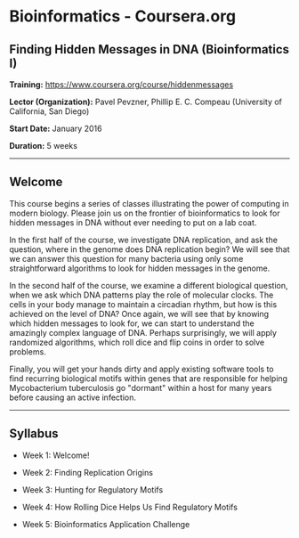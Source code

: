# Bioinformatics - Coursera.org

## Finding Hidden Messages in DNA (Bioinformatics I)

**Training:** https://www.coursera.org/course/hiddenmessages

**Lector (Organization):** Pavel Pevzner, Phillip E. C. Compeau (University of California, San Diego)

**Start Date:** January 2016

**Duration:** 5 weeks

---------------------------------------------------------

## Welcome

This course begins a series of classes illustrating the power of computing in modern biology. Please join us on the frontier of bioinformatics to look for hidden messages in DNA without ever needing to put on a lab coat.

In the first half of the course, we investigate DNA replication, and ask the question, where in the genome does DNA replication begin?  We will see that we can answer this question for many bacteria using only some straightforward algorithms to look for hidden messages in the genome.

In the second half of the course, we examine a different biological question, when we ask which DNA patterns play the role of molecular clocks.  The cells in your body manage to maintain a circadian rhythm, but how is this achieved on the level of DNA?  Once again, we will see that by knowing which hidden messages to look for, we can start to understand the amazingly complex language of DNA.  Perhaps surprisingly, we will apply randomized algorithms, which roll dice and flip coins in order to solve problems.

Finally, you will get your hands dirty and apply existing software tools to find recurring biological motifs within genes that are responsible for helping Mycobacterium tuberculosis go "dormant" within a host for many years before causing an active infection.

---------------------------------------------------------

## Syllabus

* Week 1: Welcome!

* Week 2: Finding Replication Origins

* Week 3: Hunting for Regulatory Motifs

* Week 4: How Rolling Dice Helps Us Find Regulatory Motifs

* Week 5: Bioinformatics Application Challenge
